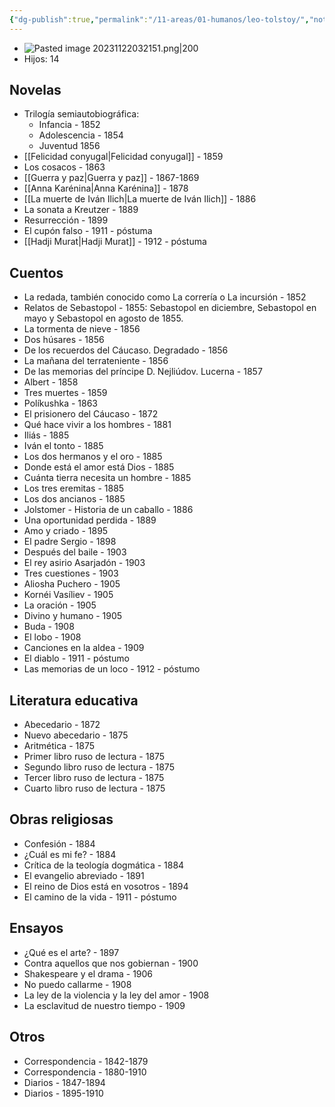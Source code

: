 ```yaml
---
{"dg-publish":true,"permalink":"/11-areas/01-humanos/leo-tolstoy/","noteIcon":""}
---
```


- ![Pasted image 20231122032151.png|200](/img/user/02%20Image/Pasted%20image%2020231122032151.png)
- Hijos: 14

## Novelas
- Trilogía semiautobiográfica:
	- Infancia - 1852
	- Adolescencia - 1854
	- Juventud 1856
- [[Felicidad conyugal\|Felicidad conyugal]] - 1859
- Los cosacos - 1863
- [[Guerra y paz\|Guerra y paz]] - 1867-1869
- [[Anna Karénina\|Anna Karénina]] - 1878
- [[La muerte de Iván Ilich\|La muerte de Iván Ilich]] - 1886
- La sonata a Kreutzer - 1889
- Resurrección - 1899
- El cupón falso - 1911 - póstuma
- [[Hadji Murat\|Hadji Murat]] - 1912 - póstuma
## Cuentos
- La redada, también conocido como La correría o La incursión - 1852
- Relatos de Sebastopol - 1855: Sebastopol en diciembre, Sebastopol en mayo y Sebastopol en agosto de 1855.
- La tormenta de nieve - 1856
- Dos húsares - 1856
- De los recuerdos del Cáucaso. Degradado - 1856
- La mañana del terrateniente - 1856
- De las memorias del príncipe D. Nejliúdov. Lucerna - 1857
- Albert - 1858
- Tres muertes - 1859
- Políkushka - 1863
- El prisionero del Cáucaso - 1872
- Qué hace vivir a los hombres - 1881
- Iliás - 1885
- Iván el tonto - 1885
- Los dos hermanos y el oro - 1885
- Donde está el amor está Dios - 1885
- Cuánta tierra necesita un hombre - 1885
- Los tres eremitas - 1885
- Los dos ancianos - 1885
- Jolstomer - Historia de un caballo - 1886
- Una oportunidad perdida - 1889
- Amo y criado - 1895
- El padre Sergio - 1898
- Después del baile - 1903
- El rey asirio Asarjadón - 1903
- Tres cuestiones - 1903
- Aliosha Puchero - 1905
- Kornéi Vasíliev - 1905
- La oración - 1905
- Divino y humano - 1905
- Buda - 1908
- El lobo - 1908
- Canciones en la aldea - 1909
- El diablo - 1911 - póstumo
- Las memorias de un loco - 1912 - póstumo
## Literatura educativa
- Abecedario - 1872
- Nuevo abecedario - 1875
- Aritmética - 1875
- Primer libro ruso de lectura - 1875
- Segundo libro ruso de lectura - 1875
- Tercer libro ruso de lectura - 1875
- Cuarto libro ruso de lectura - 1875
## Obras religiosas
- Confesión - 1884
- ¿Cuál es mi fe? - 1884
- Crítica de la teología dogmática - 1884
- El evangelio abreviado - 1891
- El reino de Dios está en vosotros - 1894
- El camino de la vida - 1911 - póstumo
## Ensayos
- ¿Qué es el arte? - 1897
- Contra aquellos que nos gobiernan - 1900
- Shakespeare y el drama - 1906
- No puedo callarme - 1908
- La ley de la violencia y la ley del amor - 1908
- La esclavitud de nuestro tiempo - 1909
## Otros
- Correspondencia - 1842-1879
- Correspondencia - 1880-1910
- Diarios - 1847-1894
- Diarios - 1895-1910